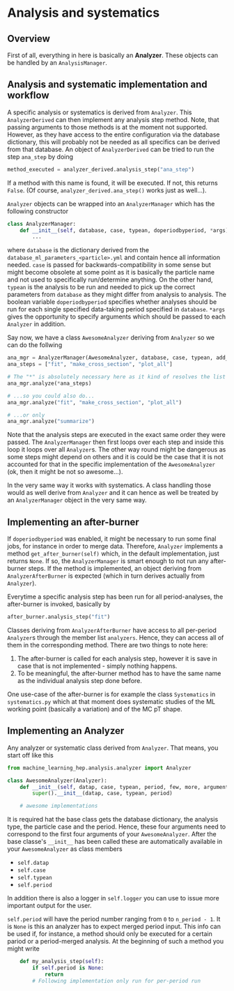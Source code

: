 # Analysis and systematics

## Overview

First of all, everything in here is basically an **Analyzer**. These objects can be handled by an `AnalysisManager`. 


## Analysis and systematic implementation and workflow

A specific analysis or systematics is derived from `Analyzer`. This `AnalyzerDerived` can then implement any analysis step method. Note, that passing arguments to those methods is at the moment not supported. However, as they have access to the entire configuration via the database dictionary, this will probably not be needed as all specifics can be derived from that database.
An object of `AnalyzerDerived` can be tried to run the step `ana_step` by doing

```python
method_executed = analyzer_derived.analysis_step("ana_step")
```

If a method with this name is found, it will be executed. If not, this returns `False`. (Of course, `analyzer_derived.ana_step()` works just as well...).

`Analyzer` objects can be wrapped into an `AnalyzerManager` which has the following constructor

```python
class AnalyzerManager:
    def __init__(self, database, case, typean, doperiodbyperiod, *args):
        ...
```

where `database` is the dictionary derived from the `database_ml_parameters_<particle>.yml` and contain hence all information needed. `case` is passed for backwards-compatibility in some sense but might become obsolete at some point as it is basically the particle name and not used to specifically run/determine anything. On the other hand, `typean` is the analysis to be run and needed to pick up the correct parameters from `database` as they might differ from analysis to analysis. The boolean variable `doperiodbyperiod` specifies whether analyses should be run for each single specified data-taking period specified in `database`. `*args` gives the opportunity to specify arguments which should be passed to each `Analyzer` in addition.

Say now, we have a class `AwesomeAnalyzer` deriving from `Analyzer` so we can do the follwing

```python
ana_mgr = AnalyzerManager(AwesomeAnalyzer, database, case, typean, add_arg1, add_arg2)
ana_steps = ["fit", "make_cross_section", "plot_all"]

# The "*" is absolutely necessary here as it kind of resolves the list into single arguments...
ana_mgr.analyze(*ana_steps)

# ...so you could also do...
ana_mgr.analyze("fit", "make_cross_section", "plot_all")

# ...or only
ana_mgr.analyze("summarize")
```

Note that the analysis steps are executed in the exact same order they were passed. The `AnalyzerManager` then first loops over each step and inside this loop it loops over all `Analyzer`s. The other way round might be dangerous as some steps might depend on others and it is could be the case that it is not accounted for that in the specific implementation of the `AwesomeAnalyzer` (ok, then it might be not so awesome...).

In the very same way it works with systematics. A class handling those would as well derive from `Analyzer` and it can hence as well be treated by an `AnalyzerManager` object in the very same way.

## Implementing an after-burner

If `doperiodbyperiod` was enabled, it might be necessary to run some final jobs, for instance in order to merge data. Therefore, `Analyzer` implements a method `get_after_burner(self)` which, in the default implementation, just returns `None`. If so, the `AnalyzerManager` is smart enough to not run any after-burner steps. If the method is implemented, an object deriving from `AnalyzerAfterBurner` is expected (which in turn derives actually from `Analyzer`).

Everytime a specific analysis step has been run for all period-analyses, the after-burner is invoked, basically by 

```python
after_burner.analysis_step("fit")
```
Classes deriving from `AnalyzerAfterBurner` have access to all per-period `Analyzer`s through the member list `analyzers`. Hence, they can access all of them in the corresponding method. There are two things to note here:

1. The after-burner is called for each analysis step, however it is save in case that is not implemented - simply nothing happens.
2. To be meaningful, the after-burner method has to have the same name as the individual analysis step done before.

One use-case of the after-burner is for example the class `Systematics` in `systematics.py` which at that moment does systematic studies of the ML working point (basically a variation) and of the MC pT shape.

## Implementing an Analyzer

Any analyzer or systematic class derived from `Analyzer`. That means, you start off like this

```python
from machine_learning_hep.analysis.analyzer import Analyzer

class AwesomeAnalyzer(Analyzer):
    def __init__(self, datap, case, typean, period, few, more, arguments):
        super().__init__(datap, case, typean, period)

    # awesome implementations
```

It is required hat the base class gets the database dictionary, the analysis type, the particle case and the period. Hence, these four arguments need to correspond to the first four arguments of your `AwesomeAnalyzer`. After the base classe's `__init__` has been called these are automatically available in your `AwesomeAnalyzer` as class members

* `self.datap`
* `self.case`
* `self.typean`
* `self.period`

In addition there is also a logger in `self.logger` you can use to issue more important output for the user.

`self.period` will have the period number ranging from `0` to `n_period - 1`. It is `None` is this an analyzer has to expect merged period input. This info can be used if, for instance, a method should only be executed for a certain pariod or a period-merged analysis. At the beginning of such a method you might write

```python
    def my_analysis_step(self):
        if self.period is None:
            return
        # Following implementation only run for per-period run
```



